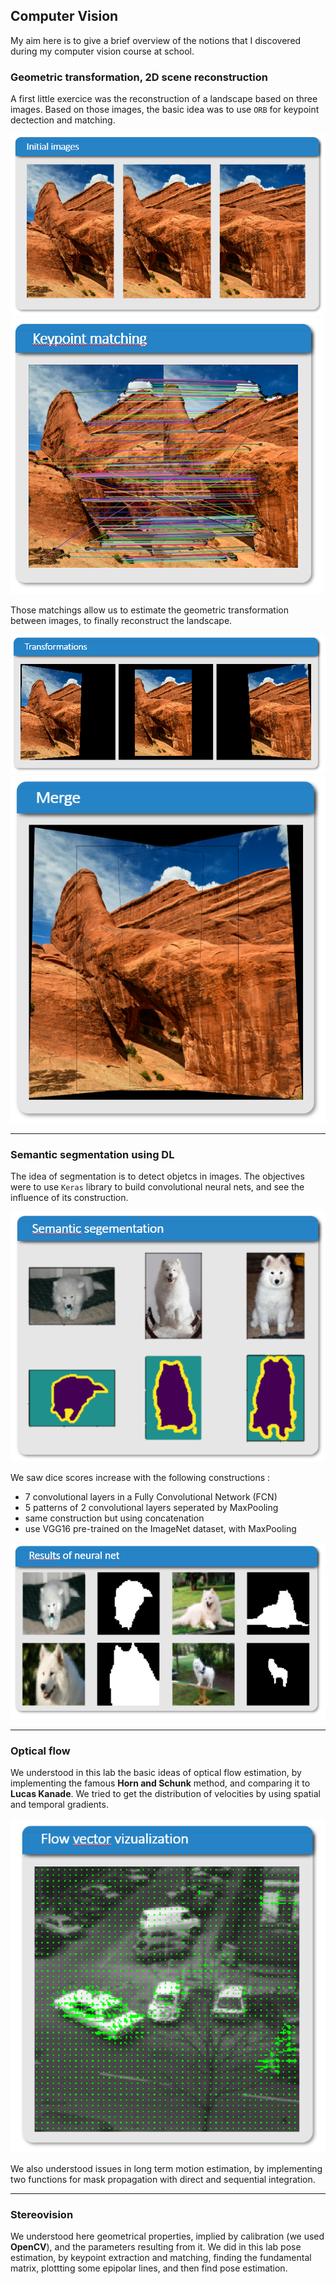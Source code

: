 ## Computer Vision

My aim here is to give a brief overview of the notions that I discovered during my computer vision course at school.

### Geometric transformation, 2D scene reconstruction

A first little exercice was the reconstruction of a landscape based on three images. Based on those images, the basic idea was to use `ORB` for keypoint dectection and matching. 

![alt text](/images/computer_vision/img1.PNG "Initial images")
![alt text](/images/computer_vision/img2.PNG "Keypoint matching")

Those matchings allow us to estimate the geometric transformation between images, to finally reconstruct the landscape. 

![alt text](/images/computer_vision/img3.PNG "Transformation")
![alt text](/images/computer_vision/img4.PNG "Merging")

---

### Semantic segmentation using DL


The idea of segmentation is to detect objetcs in images. The objectives were to use `Keras` library to build convolutional neural nets, and see the influence of its construction. 

![alt text](/images/computer_vision/img5.PNG "Deep learning method")

We saw dice scores increase with the following constructions : 
- 7 convolutional layers in a Fully Convolutional Network (FCN)
- 5 patterns of 2 convolutional layers seperated by MaxPooling 
- same construction but using concatenation
- use VGG16 pre-trained on the ImageNet dataset, with MaxPooling

![alt text](/images/computer_vision/img6.PNG "Results")


---

### Optical flow

We understood in this lab the basic ideas of optical flow estimation, by implementing the famous **Horn and Schunk** method, and comparing it to **Lucas Kanade**. We tried to get the distribution of velocities by using spatial and temporal gradients.

![alt text](/images/computer_vision/img7.PNG "Optical flow")

We also understood issues in long term motion estimation, by implementing two functions for mask propagation with direct and sequential integration. 

---

### Stereovision

We understood here geometrical properties, implied by calibration (we used **OpenCV**), and the parameters resulting from it.
We did in this lab pose estimation, by keypoint extraction and matching, finding the fundamental matrix, plottting some epipolar lines, and then find pose estimation.


